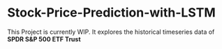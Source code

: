 # Stock-Price-Prediction-with-LSTM
This Project is currently WIP. It explores the historical timeseries data of **SPDR S&P 500 ETF Trust**
